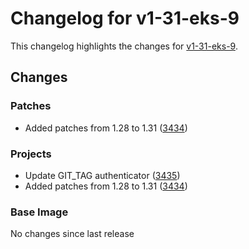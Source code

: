 # Changelog for v1-31-eks-9

This changelog highlights the changes for [v1-31-eks-9](https://github.com/aws/eks-distro/tree/v1-31-eks-9).

## Changes

### Patches
* Added patches from 1.28 to 1.31 ([3434](https://github.com/aws/eks-distro/pull/3434))

### Projects
* Update GIT_TAG authenticator ([3435](https://github.com/aws/eks-distro/pull/3435))
* Added patches from 1.28 to 1.31 ([3434](https://github.com/aws/eks-distro/pull/3434))

### Base Image
No changes since last release

